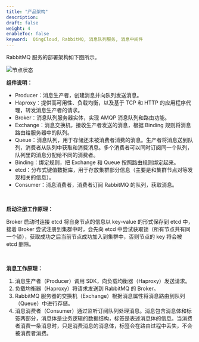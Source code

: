```yaml
---
title: "产品架构"
description: 
draft: false
weight: 4
enableToc: false
keyword:  QingCloud, RabbitMQ, 消息队列服务, 消息中间件
---
```


RabbitMQ 服务的部署架构如下图所示。

![节点状态](../../_images/architecture.svg)

**组件说明：**

- Producer：消息生产者，创建消息并向队列发送消息。
- Haproxy：提供高可用性、负载均衡，以及基于 TCP 和 HTTP 的应用程序代理，转发消息生产者的请求。
- Broker：消息队列服务器实体，实现 AMQP 消息队列和路由功能。
- Exchange：消息交换机，接收生产者发送的消息，根据 Binding 规则将消息路由给服务器中的队列。
- Queue：消息队列，用于存储还未被消费者消费的消息。生产者将消息送到队列，消费者从队列中获取和消费消息。多个消费者可以同时订阅同一个队列，队列里的消息分配给不同的消费者。
- Binding：绑定规则，把 Exchange 和 Queue 按照路由规则绑定起来。
- etcd：分布式键值数据库，用于存放集群部分信息（主要是和集群节点对等发现相关的信息）。
- Consumer：消息消费者，消费者订阅 RabbitMQ 的队列，获取消息。

</br>

**启动注册工作原理：**

Broker 启动时连接 etcd 将自身节点的信息以 key-value 的形式保存到 etcd 中，接着 Broker 尝试注册到集群中时，会先向 etcd 中尝试获取锁（所有节点共有同一个锁），获取成功之后当前节点成功加入到集群中，否则节点的 key 将会被 etcd 删除。

</br>

**消息工作原理：**

1. 消息生产者（Producer）调用 SDK，向负载均衡器（Haproxy）发送请求。
2. 负载均衡器（Haproxy）将请求发送到 RabbitMQ 的 Broker。
3. RabbitMQ 服务器的交换机（Exchange）根据消息属性将消息路由到队列（Queue）中进行存储。
4. 消息消费者（Consumer）通过监听订阅队列处理消息。消息包含消息体和标签两部分，消息体是业务逻辑的数据结构，标签是表述消息体的信息。当消费者消费一条消息时，只是消费消息的消息体，标签会在路由过程中丢失，不会被消费者消费。

